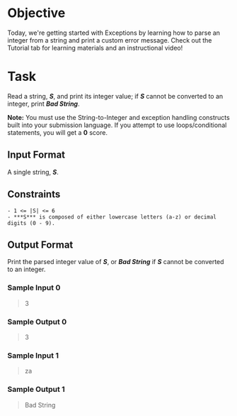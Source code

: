 # Objective
Today, we're getting started with Exceptions by learning how to parse an integer from a string and print a custom error message. Check out the Tutorial tab for learning materials and an instructional video!

# Task
Read a string, ***S***, and print its integer value; if ***S*** cannot be converted to an integer, print ***Bad String***.

**Note:** You must use the String-to-Integer and exception handling constructs built into your submission language. If you attempt to use loops/conditional statements, you will get a **0**  score.

## Input Format

A single string, ***S***.

## Constraints
``` 
- 1 <= |S| <= 6 
- ***S*** is composed of either lowercase letters (a-z) or decimal digits (0 - 9).
```

## Output Format

Print the parsed integer value of ***S***, or ***Bad String*** if ***S*** cannot be converted to an integer.

### Sample Input 0
> 3
### Sample Output 0
> 3
### Sample Input 1
> za
### Sample Output 1
> Bad String